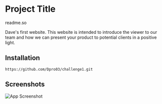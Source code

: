 
# Project Title

readme.so

Dave's first website.  This website is intended to introduce the viewer to our team and how we can present your product to potential clients in a positive light.
## Installation





    https://github.com/Dpro03/challenge1.git
## Screenshots

![App Screenshot](https://via.placeholder.com/468x300?text=App+Screenshot+Here)


